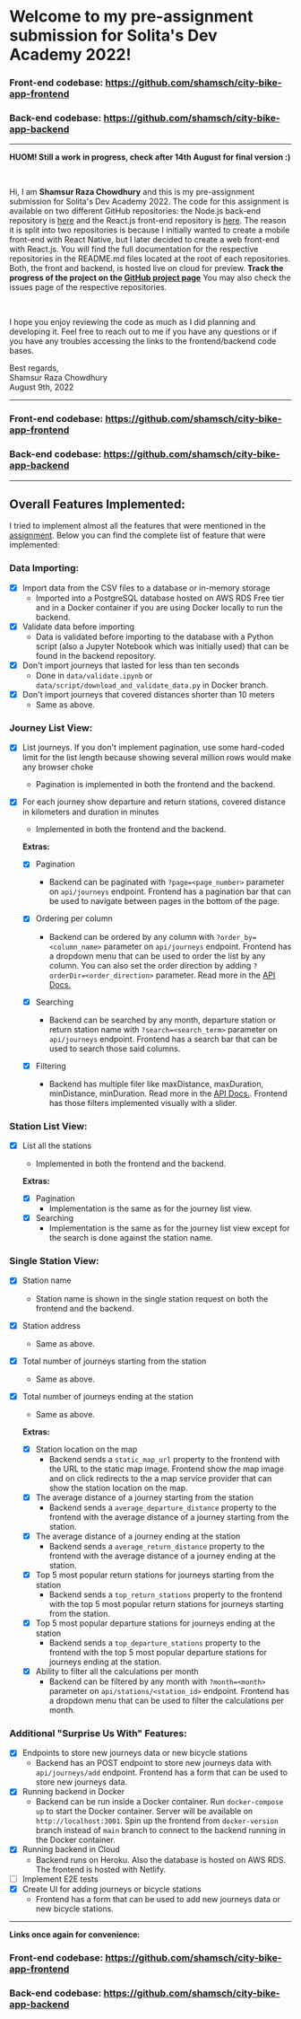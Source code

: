 # Welcome to my pre-assignment submission for Solita's Dev Academy 2022!

### Front-end codebase: https://github.com/shamsch/city-bike-app-frontend

### Back-end codebase: https://github.com/shamsch/city-bike-app-backend

<hr/>

**HUOM! Still a work in progress, check after 14th August for final version :)**

<br/>

Hi, I am **Shamsur Raza Chowdhury** and this is my pre-assignment submission for Solita's Dev Academy 2022. The code for this assignment is available on two different GitHub repositories:
the Node.js back-end repository is [here](https://github.com/shamsch/city-bike-app-backend) and the React.js front-end repository is [here](https://github.com/shamsch/city-bike-app-frontend). The reason it is split into two repositories is because I initially wanted to create a mobile front-end with React Native, but I later decided to create a web front-end with React.js. You will find the full documentation for the respective repositories in the README.md files located at the root of each repositories. Both, the front and backend, is hosted live on cloud for preview. **Track the progress of the project on the [GitHub project page](https://github.com/users/shamsch/projects/2)** You may also check the issues page of the respective repositories.

<br/>

I hope you enjoy reviewing the code as much as I did planning and developing it. Feel free to reach out to me if you have any questions or if you have any troubles accessing the links to the frontend/backend code bases.

Best regards, <br/>
Shamsur Raza Chowdhury <br/>
August 9th, 2022

<hr/>

### Front-end codebase: https://github.com/shamsch/city-bike-app-frontend

### Back-end codebase: https://github.com/shamsch/city-bike-app-backend

<hr/>

## Overall Features Implemented:

I tried to implement almost all the features that were mentioned in the [assignment](https://github.com/solita/dev-academy-2022-fall-exercise). Below you can find the complete list of feature that were implemented:

### Data Importing:

- [x] Import data from the CSV files to a database or in-memory storage
  - Imported into a PostgreSQL database hosted on AWS RDS Free tier and in a Docker container if you are using Docker locally to run the backend.
- [x] Validate data before importing
  - Data is validated before importing to the database with a Python script (also a Jupyter Notebook which was initially used) that can be found in the backend repository.
- [x] Don't import journeys that lasted for less than ten seconds
  - Done in `data/validate.ipynb` or `data/script/download_and_validate_data.py` in Docker branch.
- [x] Don't import journeys that covered distances shorter than 10 meters
  - Same as above.

### Journey List View:

- [x] List journeys. If you don't implement pagination, use some hard-coded limit for the list length because showing several million rows would make any browser choke

  - Pagination is implemented in both the frontend and the backend.

- [x] For each journey show departure and return stations, covered distance in kilometers and duration in minutes

  - Implemented in both the frontend and the backend.

  **Extras:**

  - [x] Pagination

    - Backend can be paginated with `?page=<page_number>` parameter on `api/journeys` endpoint. Frontend has a pagination bar that can be used to navigate between pages in the bottom of the page.

  - [x] Ordering per column

    - Backend can be ordered by any column with `?order_by=<column_name>` parameter on `api/journeys` endpoint. Frontend has a dropdown menu that can be used to order the list by any column. You can also set the order direction by adding `?orderDir=<order_direction>` parameter. Read more in the [API Docs.](https://github.com/shamsch/city-bike-app-backend/blob/main/README.md)

  - [x] Searching

    - Backend can be searched by any month, departure station or return station name with `?search=<search_term>` parameter on `api/journeys` endpoint. Frontend has a search bar that can be used to search those said columns.

  - [x] Filtering
    - Backend has multiple filer like maxDistance, maxDuration, minDistance, minDuration. Read more in the [API Docs.](https://github.com/shamsch/city-bike-app-backend/blob/main/README.md). Frontend has those filters implemented visually with a slider.

### Station List View:

- [x] List all the stations

  - Implemented in both the frontend and the backend.

  **Extras:**

  - [x] Pagination
    - Implementation is the same as for the journey list view.
  - [x] Searching
    - Implementation is the same as for the journey list view except for the search is done against the station name.

### Single Station View:

- [x] Station name
  - Station name is shown in the single station request on both the frontend and the backend.
- [x] Station address
  - Same as above.
- [x] Total number of journeys starting from the station
  - Same as above.
- [x] Total number of journeys ending at the station

  - Same as above.

  **Extras:**

  - [x] Station location on the map
    - Backend sends a `static_map_url` property to the frontend with the URL to the static map image. Frontend show the map image and on click redirects to the a map service provider that can show the station location on the map.
  - [x] The average distance of a journey starting from the station
    - Backend sends a `average_departure_distance` property to the frontend with the average distance of a journey starting from the station.
  - [x] The average distance of a journey ending at the station
    - Backend sends a `average_return_distance` property to the frontend with the average distance of a journey ending at the station.
  - [x] Top 5 most popular return stations for journeys starting from the station
    - Backend sends a `top_return_stations` property to the frontend with the top 5 most popular return stations for journeys starting from the station.
  - [x] Top 5 most popular departure stations for journeys ending at the station
    - Backend sends a `top_departure_stations` property to the frontend with the top 5 most popular departure stations for journeys ending at the station.
  - [x] Ability to filter all the calculations per month
    - Backend can be filtered by any month with `?month=<month>` parameter on `api/stations/<station_id>` endpoint. Frontend has a dropdown menu that can be used to filter the calculations per month.

### Additional "Surprise Us With" Features:

- [x] Endpoints to store new journeys data or new bicycle stations
  - Backend has an POST endpoint to store new journeys data with `api/journeys/add` endpoint. Frontend has a form that can be used to store new journeys data.
- [x] Running backend in Docker
  - Backend can be run inside a Docker container. Run `docker-compose up` to start the Docker container. Server will be available on `http://localhost:3001`. Spin up the frontend from `docker-version` branch instead of `main` branch to connect to the backend running in the Docker container. 
- [x] Running backend in Cloud
  - Backend runs on Heroku. Also the database is hosted on AWS RDS. The frontend is hosted with Netlify.
- [ ] Implement E2E tests
- [x] Create UI for adding journeys or bicycle stations
  - Frontend has a form that can be used to add new journeys data or new bicycle stations.

<hr/>

**Links once again for convenience:**

### Front-end codebase: https://github.com/shamsch/city-bike-app-frontend

### Back-end codebase: https://github.com/shamsch/city-bike-app-backend
